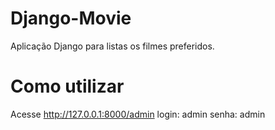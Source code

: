 # Django-Movie
Aplicação Django para listas os filmes preferidos.

# Como utilizar
Acesse http://127.0.0.1:8000/admin
login: admin
senha: admin
